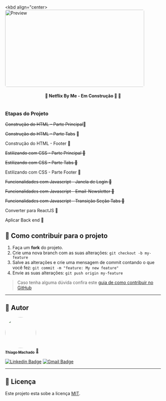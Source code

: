 <kbd align="center>
    <img width="450" style="border-radius: 5px" height="250" src="https://i.imgur.com/71Hd829" alt="Preview">
</kbd>

<h4 align="center"> 
	🚧  Netflix By Me - Em Construção 🚀 🚧
</h4>

<h1 align="center">
  <h3>Etapas do Projeto</h3>
  <p><s>Construção do HTML - Parte Principal</s>🚀</p> 
  <p><s>Construção do HTML - Parte Tabs</s> 🚀</p> 
  <p>Construção do HTML - Footer 🚧</p> 
  <p><s>Estilizando com CSS - Parte Principal  🚀</s></p>
  <p><s>Estilizando com CSS - Parte Tabs 🚀</s></p> 
  <p>Estilizando com CSS - Parte Footer  🚧</p>
  <p><s>Funcionalidades com Javascript - Janela de Login  🚀</s></p>
  <p><s>Funcionalidades com Javascript - Email-Newsletter 🚀</s></p> 
  <p><s>Funcionalidades com Javascript - Transição Seção Tabs 🚀</s></p> 
  <p>Converter para ReactJS 🚧</p> 
  <p>Aplicar Back end 🚧</p> 
</h1>  


## 💪 Como contribuir para o projeto

1. Faça um **fork** do projeto.
2. Crie uma nova branch com as suas alterações: `git checkout -b my-feature`
3. Salve as alterações e crie uma mensagem de commit contando o que você fez: `git commit -m "feature: My new feature"`
4. Envie as suas alterações: `git push origin my-feature`
> Caso tenha alguma dúvida confira este [guia de como contribuir no GitHub](./CONTRIBUTING.md)

---

## 🦸 Autor

<a href="https://www.linkedin.com/in/thiagommdev/">
 <img style="border-radius: 50%;" src="https://avatars2.githubusercontent.com/u/76121511?s=400&u=4629bd1a8919ee7a1b04b70adb584ec89099e945&v=4" width="100px;" alt=""/>
 <br />
 <sub><b>Thiago Machado</b></sub></a> <a href="https://www.linkedin.com/in/thiagommdev/" title="Linkedin">🚀</a>
 <br />

[![Linkedin Badge](https://img.shields.io/badge/-Thiago-blue?style=flat-square&logo=Linkedin&logoColor=white&link=https://www.linkedin.com/in/thiagommdev/)](https://www.linkedin.com/in/thiagommdev/) 
[![Gmail Badge](https://img.shields.io/badge/-thiagomm.dev@gmail.com-c14438?style=flat-square&logo=Gmail&logoColor=white&link=mailto:thiagommm.dev@gmail.com)](mailto:thiagomm.dev@gmail.com)

---

## 📝 Licença

Este projeto esta sobe a licença [MIT](./LICENSE).

